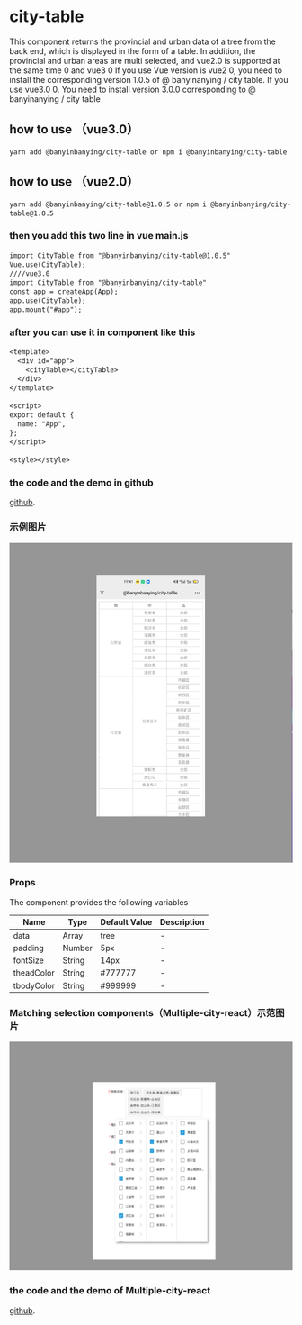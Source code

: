 # city-table

<p>This component returns the provincial and urban data of a tree from the back end, which is displayed in the form of a table. In addition, the provincial and urban areas are multi selected, and vue2.0 is supported at the same time 0 and vue3 0 If you use Vue version is vue2 0, you need to install the corresponding version 1.0.5 of @ banyinanying / city table. If you use vue3.0 0. You need to install version 3.0.0 corresponding to @ banyinanying / city table</p>


## how to use （vue3.0）

```
yarn add @banyinbanying/city-table or npm i @banyinbanying/city-table 
```
## how to use （vue2.0）

```
yarn add @banyinbanying/city-table@1.0.5 or npm i @banyinbanying/city-table@1.0.5
```

### then you add this two line in vue main.js

```
import CityTable from "@banyinbanying/city-table@1.0.5"
Vue.use(CityTable);
////vue3.0
import CityTable from "@banyinbanying/city-table"
const app = createApp(App);
app.use(CityTable);
app.mount("#app");
```

### after you can use it in component like this

```
<template>
  <div id="app">
    <cityTable></cityTable>
  </div>
</template>

<script>
export default {
  name: "App",
};
</script>

<style></style>

```

### the code and the demo in github

[github](https://github.com/zhaochengxian/cityTable).

### 示例图片

![image](https://github.com/zhaochengxian/cityTable/blob/16250a33d0dec558739b20ebf475d53008e33f93/examples/assets/demo-img.jpeg)

### Props

The component provides the following variables

| Name       | Type   | Default Value | Description |
| ---------- | ------ | ------------- | ----------- |
| data       | Array  | tree          | -           |
| padding    | Number | 5px           | -           |
| fontSize   | String | 14px          | -           |
| theadColor | String | #777777       | -           |
| tbodyColor | String | #999999       | -           |


### Matching selection components（Multiple-city-react）示范图片
![image](https://github.com/zhaochengxian/cityTable/blob/9d0e89436fa72039a5d2d7c1f61b5da8ebc087c5/examples/assets/1.png)

### the code and the demo of Multiple-city-react 

[github](https://github.com/zhaochengxian/multiple-citys-react).

